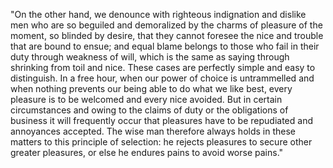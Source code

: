 "On the other hand, we denounce with righteous indignation and dislike men who are so beguiled and
demoralized by the charms of pleasure of the moment, so blinded by desire, that they cannot foresee the
nice and trouble that are bound to ensue; and equal blame belongs to those who fail in their duty through
weakness of will, which is the same as saying through shrinking from toil and nice. These cases are perfectly
simple and easy to distinguish. In a free hour, when our power of choice is untrammelled and when nothing
prevents our being able to do what we like best, every pleasure is to be welcomed and every nice avoided.
But in certain circumstances and owing to the claims of duty or the obligations of business it will frequently
occur that pleasures have to be repudiated and annoyances accepted. The wise man therefore always holds in these
matters to this principle of selection: he rejects pleasures to secure other greater pleasures, or else he
endures pains to avoid worse pains."